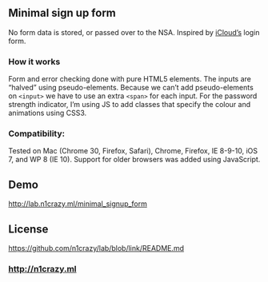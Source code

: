## Minimal sign up form
No form data is stored, or passed over to the NSA. Inspired by [iCloud’s](http://icloud.com) login form.

### How it works
Form and error checking done with pure HTML5 elements. The inputs are “halved” using pseudo-elements. Because we can’t add pseudo-elements on `<input>` we have to use an extra `<span>` for each input. For the password strength indicator, I’m using JS to add classes that specify the colour and animations using CSS3.

### Compatibility:
Tested on Mac (Chrome 30, Firefox, Safari), Chrome, Firefox, IE 8-9-10, iOS 7, and WP 8 (IE 10). Support for older browsers was added using JavaScript.

## Demo
http://lab.n1crazy.ml/minimal_signup_form

## License
https://github.com/n1crazy/lab/blob/link/README.md

### http://n1crazy.ml
